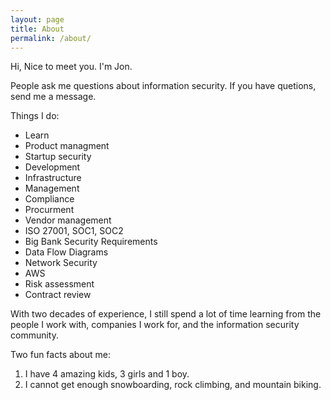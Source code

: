 ```yaml
---
layout: page
title: About
permalink: /about/
---
```


Hi, Nice to meet you. I'm Jon.

People ask me questions about information security. If you have quetions, send me a message.

Things I do:

- Learn
- Product managment
- Startup security
- Development
- Infrastructure
- Management
- Compliance
- Procurment
- Vendor management
- ISO 27001, SOC1, SOC2
- Big Bank Security Requirements
- Data Flow Diagrams
- Network Security
- AWS
- Risk assessment
- Contract review


With two decades of experience, I still spend a lot of time learning from the people I work with, companies I work for, and the information security community.

Two fun facts about me:

1. I have 4 amazing kids, 3 girls and 1 boy.
2. I cannot get enough snowboarding, rock climbing, and mountain biking.




